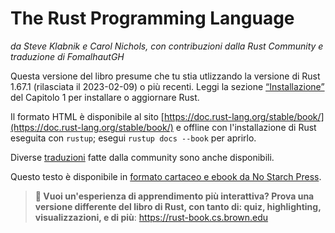 # The Rust Programming Language

*da Steve Klabnik e Carol Nichols, con contribuzioni dalla Rust Community e traduzione di FomalhautGH*

Questa versione del libro presume che tu stia utlizzando la versione di Rust 1.67.1
(rilasciata il 2023-02-09)
o più recenti. Leggi la sezione [“Installazione”][install] del Capitolo 1
per installare o aggiornare Rust.
<!-- ignore -->

Il formato HTML è disponibile al sito
[https://doc.rust-lang.org/stable/book/](https://doc.rust-lang.org/stable/book/)
e offline con l'installazione di Rust eseguita con `rustup`; esegui `rustup docs
--book` per aprirlo.

Diverse [traduzioni][translations] fatte dalla community sono anche disponibili.

Questo testo è disponibile in [formato cartaceo e ebook da No Starch Press][nsprust].

[install]: ch01-01-installation.html
[editions]: appendix-05-editions.html
[nsprust]: https://nostarch.com/rust-programming-language-2nd-edition
[translations]: appendix-06-translation.html

> **🚨 Vuoi un'esperienza di apprendimento più interattiva? Prova una versione differente
> del libro di Rust, con tanto di: quiz, highlighting, visualizzazioni, e
> di più**: <https://rust-book.cs.brown.edu>
